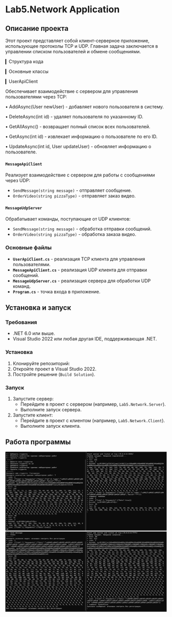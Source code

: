 # Lab5.Network Application

## Описание проекта

Этот проект представляет собой клиент-серверное приложение, использующее протоколы TCP и UDP. Главная задача заключается в управлении списком пользователей и обмене сообщениями.

▎Структура кода

▎Основные классы

▎UserApiClient

Обеспечивает взаимодействие с сервером для управления пользователями через TCP:

• AddAsync(User newUser) - добавляет нового пользователя в систему.

• DeleteAsync(int id) - удаляет пользователя по указанному ID.

• GetAllAsync() - возвращает полный список всех пользователей.

• GetAsync(int id) - извлекает информацию о пользователе по его ID.

• UpdateAsync(int id, User updateUser) - обновляет информацию о пользователе.

#### `MessageApiClient`
Реализует взаимодействие с сервером для работы с сообщениями через UDP:
- `SendMessage(string message)` - отправляет сообщение.
- `OrderVideo(string pizzaType)` - отправляет заказ видео.

#### `MessageUdpServer`
Обрабатывает команды, поступающие от UDP клиентов:
- `SendMessage(string message)` - обработка отправки сообщений.
- `OrderVideo(string pizzaType)` - обработка заказа видео.

### Основные файлы
- **`UserApiClient.cs`** - реализация TCP клиента для управления пользователями.
- **`MessageApiClient.cs`** - реализация UDP клиента для отправки сообщений.
- **`MessageUdpServer.cs`** - реализация сервера для обработки UDP команд.
- **`Program.cs`** - точка входа в приложение.

## Установка и запуск

### Требования
- .NET 6.0 или выше.
- Visual Studio 2022 или любая другая IDE, поддерживающая .NET.

### Установка
1. Клонируйте репозиторий:
2. Откройте проект в Visual Studio 2022.
3. Постройте решение (`Build Solution`).

### Запуск
1. Запустите сервер:
   - Перейдите в проект с сервером (например, `Lab5.Network.Server`).
   - Выполните запуск сервера.
2. Запустите клиент:
   - Перейдите в проект с клиентом (например, `Lab5.Network.Client`).
   - Выполните запуск клиента.


## Работа программы

![](TCP.png)
![](UDP.png)

